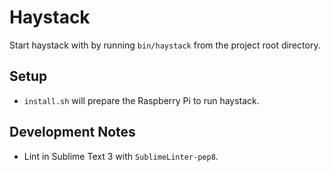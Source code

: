 Haystack
========

Start haystack with by running `bin/haystack` from the project root directory.

## Setup

* `install.sh` will prepare the Raspberry Pi to run haystack.

## Development Notes

* Lint in Sublime Text 3 with `SublimeLinter-pep8`.